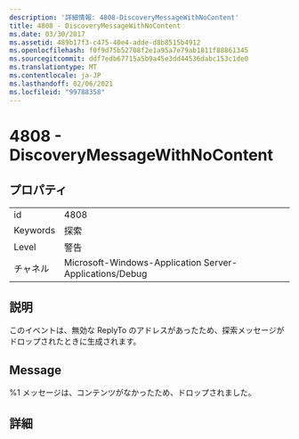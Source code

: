 ```yaml
---
description: '詳細情報: 4808-DiscoveryMessageWithNoContent'
title: 4808 - DiscoveryMessageWithNoContent
ms.date: 03/30/2017
ms.assetid: 489b17f3-c475-40e4-adde-d8b8515b4912
ms.openlocfilehash: f0f9d75b52708f2e1a95a7e79ab1811f88861345
ms.sourcegitcommit: ddf7edb67715a5b9a45e3dd44536dabc153c1de0
ms.translationtype: MT
ms.contentlocale: ja-JP
ms.lasthandoff: 02/06/2021
ms.locfileid: "99788358"
---
```

# <a name="4808---discoverymessagewithnocontent"></a>4808 - DiscoveryMessageWithNoContent

## <a name="properties"></a>プロパティ  
  
|||  
|-|-|  
|id|4808|  
|Keywords|探索|  
|Level|警告|  
|チャネル|Microsoft-Windows-Application Server-Applications/Debug|  
  
## <a name="description"></a>説明  

 このイベントは、無効な ReplyTo のアドレスがあったため、探索メッセージがドロップされたときに生成されます。  
  
## <a name="message"></a>Message  

 %1 メッセージは、コンテンツがなかったため、ドロップされました。  
  
## <a name="details"></a>詳細
